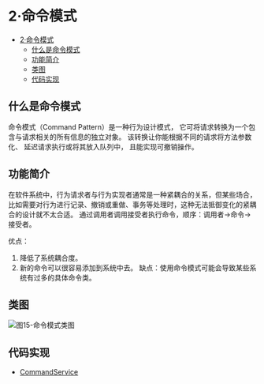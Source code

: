 # 2·命令模式

- [2·命令模式](#2命令模式)
  - [什么是命令模式](#什么是命令模式)
  - [功能简介](#功能简介)
  - [类图](#类图)
  - [代码实现](#代码实现)

## 什么是命令模式
命令模式（Command Pattern）是一种行为设计模式， 它可将请求转换为一个包含与请求相关的所有信息的独立对象。 该转换让你能根据不同的请求将方法参数化、 延迟请求执行或将其放入队列中， 且能实现可撤销操作。

## 功能简介
在软件系统中，行为请求者与行为实现者通常是一种紧耦合的关系，但某些场合，比如需要对行为进行记录、撤销或重做、事务等处理时，这种无法抵御变化的紧耦合的设计就不太合适。
通过调用者调用接受者执行命令，顺序：调用者→命令→接受者。

优点：
1. 降低了系统耦合度。
2. 新的命令可以很容易添加到系统中去。
缺点：使用命令模式可能会导致某些系统有过多的具体命令类。

## 类图
![图15-命令模式类图](images/图15-命令模式类图.jpg)

## 代码实现
- [CommandService](/src/main/java/com/ly/pattern/command/CommandService.java)
